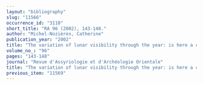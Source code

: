 ```yaml
---
layout: "bibliography"
slug: "11566"
occurrence_id: "3110"
short_title: "RA 96 (2002), 143-148."
author: "Michel-Nozières, Catherine"
publication_year: "2002"
title: "The variation of lunar visibility through the year: is here a copyist error in table K 90?"
volume_no_: "96"
pages: "143-148"
journal: "Revue d'Assyriologie et d'Archéologie Orientale"
title: "The variation of lunar visibility through the year: is here a copyist error in table K 90?"
previous_item: "11569"
---
```

